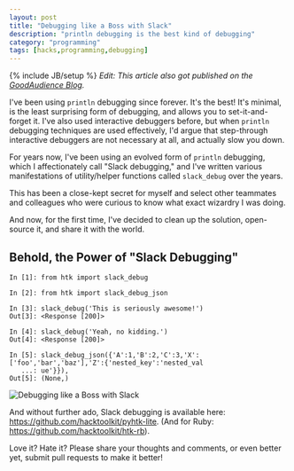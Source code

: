 ```yaml
---
layout: post
title: "Debugging like a Boss with Slack"
description: "println debugging is the best kind of debugging"
category: "programming"
tags: [hacks,programming,debugging]
---
```

{% include JB/setup %}
*Edit: This article also got published on the [GoodAudience Blog](https://blog.goodaudience.com/debugging-like-a-boss-with-slack-59e711079ddd).*

I've been using `println` debugging since forever. It's the best! It's minimal, is the least surprising form of debugging, and allows you to set-it-and-forget it. I've also used interactive debuggers before, but when `println` debugging techniques are used effectively, I'd argue that step-through interactive debuggers are not necessary at all, and actually slow you down.

For years now, I've been using an evolved form of `println` debugging, which I affectionately call "Slack debugging," and I've written various manifestations of utility/helper functions called `slack_debug` over the years.

This has been a close-kept secret for myself and select other teammates and colleagues who were curious to know what exact wizardry I was doing.

And now, for the first time, I've decided to clean up the solution, open-source it, and share it with the world.

## Behold, the Power of "Slack Debugging"

```
In [1]: from htk import slack_debug

In [2]: from htk import slack_debug_json

In [3]: slack_debug('This is seriously awesome!')
Out[3]: <Response [200]>

In [4]: slack_debug('Yeah, no kidding.')
Out[4]: <Response [200]>

In [5]: slack_debug_json({'A':1,'B':2,'C':3,'X':['foo','bar','baz'],'Z':{'nested_key':'nested_val
   ...: ue'}}),
Out[5]: (None,)
```

![Debugging like a Boss with Slack](https://user-images.githubusercontent.com/422501/61013274-e65e1e00-a336-11e9-90aa-44a6fd1e217c.png "Debugging like a Boss with Slack")

And without further ado, Slack debugging is available here: <https://github.com/hacktoolkit/pyhtk-lite>. (And for Ruby: <https://github.com/hacktoolkit/htk-rb>).

Love it? Hate it? Please share your thoughts and comments, or even better yet, submit pull requests to make it better!
